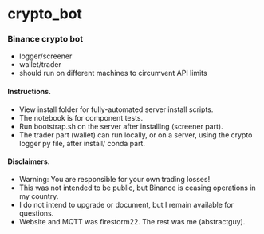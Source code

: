 # crypto_bot

### Binance crypto bot
- logger/screener
- wallet/trader
- should run on different machines to circumvent API limits

#### Instructions.

- View install folder for fully-automated server install scripts.
- The notebook is for component tests.
- Run bootstrap.sh on the server after installing (screener part).
- The trader part (wallet) can run locally, or on a server, using the crypto logger py file, after install/ conda part.

#### Disclaimers.

- Warning: You are responsible for your own trading losses!
- This was not intended to be public, but Binance is ceasing operations in my country.
- I do not intend to upgrade or document, but I remain available for questions.
- Website and MQTT was firestorm22. The rest was me (abstractguy).
